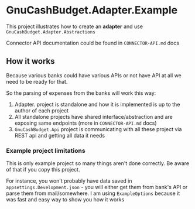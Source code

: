 # GnuCashBudget.Adapter.Example

This project illustrates how to create an **adapter** and use `GnuCashBudget.Adapter.Abstractions`

Connector API documentation could be found in `CONNECTOR-API.md` docs

## How it works

Because various banks could have various APIs or not have API at all we need to be ready for that.

So the parsing of expenses from the banks will work this way:
1. Adapter.<bank> project is standalone and how it is implemented is up to the author of each project
2. All standalone projects have shared interface/abstraction and are exposing same
endpoints (more in `CONNECTOR-API.md` docs)
3. `GnuCashBudget.Api` project is communicating with all these project via REST api and getting all data it needs

### Example project limitations

This is only example project so many things aren't done correctly. Be aware of that if you copy this project.

For instance, you won't probably have data saved in `appsettings.Development.json` - you will either get them from 
bank's API or parse them from mail/somewhere. I am using `ExampleOptions` because it was fast and easy way to show you
how it works